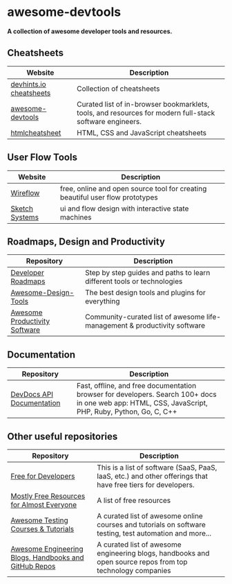# awesome-devtools

**A collection of awesome developer tools and resources.**

## Cheatsheets
Website | Description
---- | ----
[devhints.io cheatsheets](https://devhints.io)                   | Collection of cheatsheets
[awesome-devtools](https://github.com/moimikey/awesome-devtools) | Curated list of in-browser bookmarklets, tools, and resources for modern full-stack software engineers.
[htmlcheatsheet](https://htmlcheatsheet.com)                     | HTML, CSS and JavaScript cheatsheets

## User Flow Tools
Website | Description
---- | ----
[Wireflow](https://wireflow.co/)                   | free, online and open source tool for creating beautiful user flow prototypes
[Sketch Systems](https://sketch.systems)           | ui and flow design with interactive state machines

## Roadmaps, Design and Productivity
Repository | Description
---- | ----
[Developer Roadmaps](https://roadmap.sh/roadmaps)                          | Step by step guides and paths to learn different tools or technologies
[Awesome-Design-Tools](https://github.com/LisaDziuba/Awesome-Design-Tools) | The best design tools and plugins for everything 
[Awesome Productivity Software](areknawo/awesome-productivity-software)    | Community-curated list of awesome life-management & productivity software

## Documentation
Repository | Description
---- | ----
[DevDocs API Documentation](https://devdocs.io) | Fast, offline, and free documentation browser for developers. Search 100+ docs in one web app: HTML, CSS, JavaScript, PHP, Ruby, Python, Go, C, C++

## Other useful repositories
Repository | Description
---- | ----
[Free for Developers](https://free-for.dev) | This is a list of software (SaaS, PaaS, IaaS, etc.) and other offerings that have free tiers for developers.
[Mostly Free Resources for Almost Everyone](https://github.com/chasedooley/mostly-free-resources-for-almost-everyone) | A list of free resources 
[Awesome Testing Courses & Tutorials](https://github.com/upgundecha/awesome-testing-courses) | A curated list of awesome online courses and tutorials on software testing, test automation and more... 
[Awesome Engineering Blogs, Handbooks and GitHub Repos](https://github.com/upgundecha/awesome-engineering) | A curated list of awesome engineering blogs, handbooks and open source repos from top technology companies

